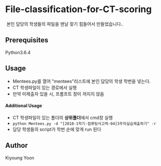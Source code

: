 ﻿ File-classification-for-CT-scoring
=====================
  본인 담당의 학생들의 파일을 맨날 찾기 힘들어서 만들었습니다..

## Prerequisites
Python3.6.4


## Usage
* Mentees.py를 열어 "mentees"리스트에 본인 담당의 학생 학번을 넣는다.
* CT 학생파일이 있는 경로에서 실행
* 만약 미제출자 있을 시, 프롬프트 창이 꺼지지 않음

#### Additional Usage
* CT 학생파일이 있는 폴더의 **상위폴더**에서 cmd창 실행
* `python Mentees.py -d "[2018-1학기-컴퓨팅사고력-04]3주차실습제출하기" -r`
* 담당 학생들의 script가 학번 순에 맞게 run 된다

## Author

Kiyoung Yoon
  
